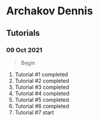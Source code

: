 # Archakov Dennis

## Tutorials

### 09 Oct 2021
>Begin

1. Tutorial #1 completed
2. Tutorial #2 completed
3. Tutorial #3 completed
4. Tutorial #4 completed
5. Tutorial #5 completed
6. Tutorial #6 completed
7. Tutorial #7 start